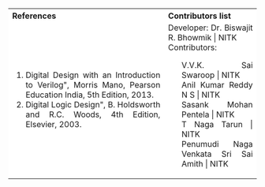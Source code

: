 <table style="text-align:justify;margin-top:15px;">
<tr style="background-color: white">
<th>References</th>
<th>Contributors list</th>
</tr>
<tr style="text-align:justify;padding-top:0px;background-color: white">
<td style="text-align:justify;padding-top:0px">
<ol style="padding-top:0px">
<li>Digital Design with an Introduction to Verilog", Morris Mano, Pearson Education India, 5th Edition, 2013.</li>
<li>Digital Logic Design", B. Holdsworth and R.C. Woods, 4th Edition, Elsevier, 2003.</li>
</ol>
</td>
<td style="text-align:justify;padding-top:0px">Developer: Dr. Biswajit R. Bhowmik | NITK</br>
Contributors:
<ul style="list-style-type: none;">
<li>V.V.K. Sai Swaroop | NITK</li>
<li>Anil Kumar Reddy N S | NITK</li>
<li>Sasank Mohan Pentela | NITK</li>
<li>T Naga Tarun | NITK</li>
<li>Penumudi Naga Venkata Sri Sai Amith | NITK</li>
</ul></td>
</tr>
</table>

